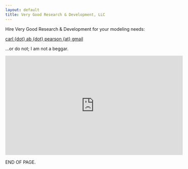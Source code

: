```yaml
---
layout: default
title: Very Good Research & Development, LLC
---
```


Hire Very Good Research & Development for your modeling needs:

[carl {dot} ab {dot} pearson {at} gmail](mailto:carl.ab.pearson@gmail.com)

...or do not; I am not a beggar.

<iframe width="560" height="315" align="center" src="https://www.youtube.com/embed/iGYEdXUSnis?ecver=1" frameborder="0" gesture="media" allow="encrypted-media" allowfullscreen></iframe>

END OF PAGE.
